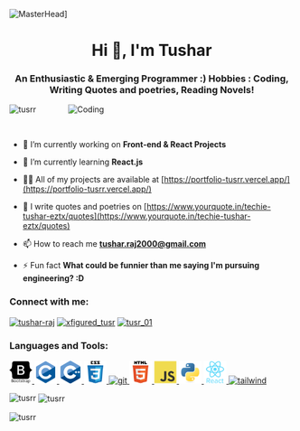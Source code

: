 ![MasterHead](https://user-images.githubusercontent.com/63905637/145709095-4f7e73cb-e52e-44fa-99a5-58a96ac4ff0c.gif)]
<h1 align="center">Hi 👋, I'm Tushar</h1>
<h3 align="center">An Enthusiastic & Emerging Programmer :) <Interested in Future Technologies>
  Hobbies : Coding, Writing Quotes and poetries, Reading Novels!</h3>
<img align="right" alt="Coding" width="400" src="https://media.tenor.com/Ug6cbVA1ZsMAAAAd/developer.gif">

<p align="left"> <img src="https://komarev.com/ghpvc/?username=tusrr&label=Profile%20views&color=0e75b6&style=flat" alt="tusrr" /> </p>

<p align="left"> <a href="https://twitter.com/" target="blank"><img src="https://img.shields.io/twitter/follow/?logo=twitter&style=for-the-badge" alt="" /></a> </p>

- 🔭 I’m currently working on **Front-end & React Projects**

- 🌱 I’m currently learning **React.js**

- 👨‍💻 All of my projects are available at [https://portfolio-tusrr.vercel.app/](https://portfolio-tusrr.vercel.app/)

- 📝 I write quotes and poetries on [https://www.yourquote.in/techie-tushar-eztx/quotes](https://www.yourquote.in/techie-tushar-eztx/quotes)

- 📫 How to reach me **tushar.raj2000@gmail.com**

- ⚡ Fun fact **What could be funnier than me saying I'm pursuing engineering? :D**

<h3 align="left">Connect with me:</h3>
<p align="left">
<a href="https://linkedin.com/in/tushar-raj" target="blank"><img align="center" src="https://raw.githubusercontent.com/rahuldkjain/github-profile-readme-generator/master/src/images/icons/Social/linked-in-alt.svg" alt="tushar-raj" height="30" width="40" /></a>
<a href="https://instagram.com/xfigured_tusr" target="blank"><img align="center" src="https://raw.githubusercontent.com/rahuldkjain/github-profile-readme-generator/master/src/images/icons/Social/instagram.svg" alt="xfigured_tusr" height="30" width="40" /></a>
<a href="https://www.codechef.com/users/tusr_01" target="blank"><img align="center" src="https://cdn.jsdelivr.net/npm/simple-icons@3.1.0/icons/codechef.svg" alt="tusr_01" height="30" width="40" /></a>
</p>

<h3 align="left">Languages and Tools:</h3>
<p align="left"> <a href="https://getbootstrap.com" target="_blank" rel="noreferrer"> <img src="https://raw.githubusercontent.com/devicons/devicon/master/icons/bootstrap/bootstrap-plain-wordmark.svg" alt="bootstrap" width="40" height="40"/> </a> <a href="https://www.cprogramming.com/" target="_blank" rel="noreferrer"> <img src="https://raw.githubusercontent.com/devicons/devicon/master/icons/c/c-original.svg" alt="c" width="40" height="40"/> </a> <a href="https://www.w3schools.com/cpp/" target="_blank" rel="noreferrer"> <img src="https://raw.githubusercontent.com/devicons/devicon/master/icons/cplusplus/cplusplus-original.svg" alt="cplusplus" width="40" height="40"/> </a> <a href="https://www.w3schools.com/css/" target="_blank" rel="noreferrer"> <img src="https://raw.githubusercontent.com/devicons/devicon/master/icons/css3/css3-original-wordmark.svg" alt="css3" width="40" height="40"/> </a> <a href="https://git-scm.com/" target="_blank" rel="noreferrer"> <img src="https://www.vectorlogo.zone/logos/git-scm/git-scm-icon.svg" alt="git" width="40" height="40"/> </a> <a href="https://www.w3.org/html/" target="_blank" rel="noreferrer"> <img src="https://raw.githubusercontent.com/devicons/devicon/master/icons/html5/html5-original-wordmark.svg" alt="html5" width="40" height="40"/> </a> <a href="https://developer.mozilla.org/en-US/docs/Web/JavaScript" target="_blank" rel="noreferrer"> <img src="https://raw.githubusercontent.com/devicons/devicon/master/icons/javascript/javascript-original.svg" alt="javascript" width="40" height="40"/> </a> <a href="https://www.python.org" target="_blank" rel="noreferrer"> <img src="https://raw.githubusercontent.com/devicons/devicon/master/icons/python/python-original.svg" alt="python" width="40" height="40"/> </a> <a href="https://reactjs.org/" target="_blank" rel="noreferrer"> <img src="https://raw.githubusercontent.com/devicons/devicon/master/icons/react/react-original-wordmark.svg" alt="react" width="40" height="40"/> </a> <a href="https://tailwindcss.com/" target="_blank" rel="noreferrer"> <img src="https://www.vectorlogo.zone/logos/tailwindcss/tailwindcss-icon.svg" alt="tailwind" width="40" height="40"/> </a> </p>

<p><img align="left" src="https://github-readme-stats.vercel.app/api/top-langs?username=tusrr&show_icons=true&locale=en&layout=compact" alt="tusrr" /></p>

<p>&nbsp;<img align="center" src="https://github-readme-stats.vercel.app/api?username=tusrr&show_icons=true&locale=en" alt="tusrr" /></p>

<p><img align="center" src="https://github-readme-streak-stats.herokuapp.com/?user=tusrr&" alt="tusrr" /></p>
